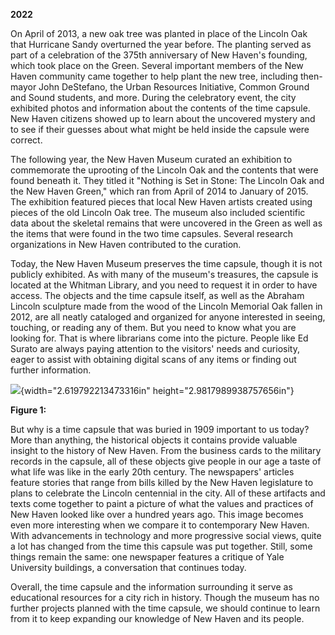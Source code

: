 **2022**

On April of 2013, a new oak tree was planted in place of the Lincoln Oak
that Hurricane Sandy overturned the year before. The planting served as
part of a celebration of the 375th anniversary of New Haven's founding,
which took place on the Green. Several important members of the New
Haven community came together to help plant the new tree, including
then-mayor John DeStefano, the Urban Resources Initiative, Common Ground
and Sound students, and more. During the celebratory event, the city
exhibited photos and information about the contents of the time capsule.
New Haven citizens showed up to learn about the uncovered mystery and to
see if their guesses about what might be held inside the capsule were
correct.

The following year, the New Haven Museum curated an exhibition to
commemorate the uprooting of the Lincoln Oak and the contents that were
found beneath it. They titled it "Nothing is Set in Stone: The Lincoln
Oak and the New Haven Green," which ran from April of 2014 to January of
2015. The exhibition featured pieces that local New Haven artists
created using pieces of the old Lincoln Oak tree. The museum also
included scientific data about the skeletal remains that were uncovered
in the Green as well as the items that were found in the two time
capsules. Several research organizations in New Haven contributed to the
curation.

Today, the New Haven Museum preserves the time capsule, though it is not
publicly exhibited. As with many of the museum's treasures, the capsule
is located at the Whitman Library, and you need to request it in order
to have access. The objects and the time capsule itself, as well as the
Abraham Lincoln sculpture made from the wood of the Lincoln Memorial Oak
fallen in 2012, are all neatly cataloged and organized for anyone
interested in seeing, touching, or reading any of them. But you need to
know what you are looking for. That is where librarians come into the
picture. People like Ed Surato are always paying attention to the
visitors\' needs and curiosity, eager to assist with obtaining digital
scans of any items or finding out further information.

![](media/image1.jpg){width="2.619792213473316in"
height="2.9817989938757656in"}

**Figure 1:**

But why is a time capsule that was buried in 1909 important to us today?
More than anything, the historical objects it contains provide valuable
insight to the history of New Haven. From the business cards to the
military records in the capsule, all of these objects give people in our
age a taste of what life was like in the early 20th century. The
newspapers\' articles feature stories that range from bills killed by
the New Haven legislature to plans to celebrate the Lincoln centennial
in the city. All of these artifacts and texts come together to paint a
picture of what the values and practices of New Haven looked like over a
hundred years ago. This image becomes even more interesting when we
compare it to contemporary New Haven. With advancements in technology
and more progressive social views, quite a lot has changed from the time
this capsule was put together. Still, some things remain the same: one
newspaper features a critique of Yale University buildings, a
conversation that continues today.

Overall, the time capsule and the information surrounding it serve as
educational resources for a city rich in history. Though the museum has
no further projects planned with the time capsule, we should continue to
learn from it to keep expanding our knowledge of New Haven and its
people.
